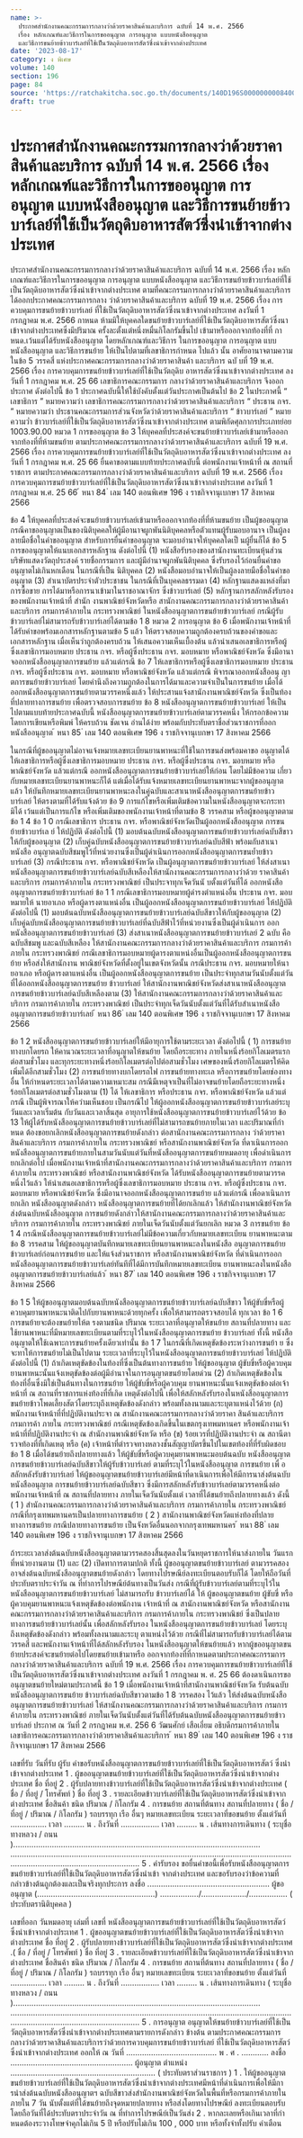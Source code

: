 ```yaml
---
name: >-
  ประกาศสำนักงานคณะกรรมการกลางว่าด้วยราคาสินค้าและบริการ ฉบับที่ 14 พ.ศ. 2566
  เรื่อง หลักเกณฑ์และวิธีการในการขออนุญาต การอนุญาต แบบหนังสืออนุญาต
  และวิธีการขนย้ายข้าวบาร์เลย์ที่ใช้เป็นวัตถุดิบอาหารสัตว์ซึ่งนำเข้าจากต่างประเทศ
date: '2023-08-17'
category: ง พิเศษ
volume: 140
section: 196
page: 84
source: 'https://ratchakitcha.soc.go.th/documents/140D196S0000000008400.pdf'
draft: true
---
```


# ประกาศสำนักงานคณะกรรมการกลางว่าด้วยราคาสินค้าและบริการ ฉบับที่ 14 พ.ศ. 2566 เรื่อง หลักเกณฑ์และวิธีการในการขออนุญาต การอนุญาต แบบหนังสืออนุญาต และวิธีการขนย้ายข้าวบาร์เลย์ที่ใช้เป็นวัตถุดิบอาหารสัตว์ซึ่งนำเข้าจากต่างประเทศ

ประกาศสำนักงานคณะกรรมการกลางว่าด้วยราคาสินค้าและบริการ ฉบับที่ 14 พ.ศ. 2566 เรื่อง หลักเกณฑ์และวิธีการในการขออนุญาต การอนุญาต แบบหนังสืออนุญาต และวิธีการขนย้ายข้าวบาร์เลย์ที่ใช้เป็นวัตถุดิบอาหารสัตว์ซึ่งนำเข้าจากต่างประเทศ ตามที่คณะกรรมการกลางว่าด้วยราคาสินค้าและบริการ ได้ออกประกาศคณะกรรมการกลาง ว่าด้วยราคาสินค้าและบริการ ฉบับที่ 19 พ.ศ. 2566 เรื่อง การควบคุมการขนย้ายข้าวบาร์เลย์ ที่ใช้เป็นวัตถุดิบอาหารสัตว์ซึ่งนาเข้าจากต่างประเทศ ลงวันที่ 1 กรกฎาคม พ.ศ. 2566 กาหนด ห้ามมิให้บุคคลใดขนย้ายข้าวบาร์เลย์ที่ใช้เป็นวัตถุดิบอาหารสัตว์ซึ่งนาเข้าจากต่างประเทศซึ่งมีปริมาณ ครั้งละตั้งแต่หนึ่งหมื่นกิโลกรัมขึ้นไป เข้ามาหรือออกจากท้องที่ที่ กาหนด.เว้นแต่ได้รับหนังสืออนุญาต โดยหลักเกณฑ์และวิธีการ ในการขออนุญาต การอนุญาต แบบหนังสืออนุญาต และวิธีการขนย้าย ให้เป็นไปตามที่เลขาธิการกำหนด ไปแล้ว นั้น อาศัยอานาจตามความในข้อ 5 วรรคสี่ แห่งประกาศคณะกรรมการกลางว่าด้วยราคาสินค้า และบริการ ฉบั บที่ 19 พ.ศ. 2566 เรื่อง การควบคุมการขนย้ายข้าวบาร์เลย์ที่ใช้เป็นวัตถุดิบ อาหารสัตว์ซึ่งนาเข้าจากต่างประเทศ ลงวันที่ 1 กรกฎาคม พ.ศ. 25 66 เลขาธิการคณะกรรมการ กลางว่าด้วยราคาสินค้าและบริการ จึงออกประกาศ ดังต่อไปนี้ ข้อ 1 ประกาศฉบับนี้ให้ใช้บังคับตั้งแต่วันประกาศเป็นต้นไป ข้อ 2 ในประกาศนี้ “ เลขาธิการ ” หมายความว่า เลขาธิการคณะกรรมการกลางว่าด้วยราคาสินค้าและบริการ “ ประธาน กจร. ” หมายความว่า ประธานคณะกรรมการส่วนจังหวัดว่าด้วยราคาสินค้าและบริการ “ ข้าวบาร์เลย์ ” หมายความว่ำ ข้าวบาร์เลย์ที่ใช้เป็นวัตถุดิบอาหารสัตว์ซึ่งนาเข้าจากต่างประเทศ ตามพิกัดศุลกากรประเภทย่อย 1003.90.00 หมวด 1 การขออนุญาต ข้อ 3 ให้บุคคลที่ประสงค์จะขนย้ายข้าวบาร์เลย์เข้ามาหรือออกจากท้องที่ที่ห้ามขนย้าย ตามประกาศคณะกรรมการกลางว่าด้วยราคาสินค้าและบริการ ฉบับที่ 19 พ.ศ. 2566 เรื่อง การควบคุมการขนย้ายข้าวบาร์เลย์ที่ใช้เป็นวัตถุดิบอาหารสัตว์ซึ่งนาเข้าจากต่างประเทศ ลงวันที่ 1 กรกฎาคม พ.ศ. 25 66 ยื่นคาขอตามแบบท้ายประกาศฉบับนี้ ต่อพนักงานเจ้าหน้าที่ ณ สถานที่ราชการ ตามประกาศคณะกรรมการกลางว่าด้วยราคาสินค้าและบริการ ฉบับที่ 19 พ.ศ. 2566 เรื่อง การควบคุมการขนย้ายข้าวบาร์เลย์ที่ใช้เป็นวัตถุดิบอาหารสัตว์ซึ่งนาเข้าจากต่างประเทศ ลงวันที่ 1 กรกฎาคม พ.ศ. 25 66 ้ หนา 84 ่ เลม 140 ตอนพิเศษ 196 ง ราชกิจจานุเบกษา 17 สิงหาคม 2566

ข้อ 4 ให้บุคคลที่ประสงค์จะขนย้ายข้าวบาร์เลย์เข้ามาหรือออกจากท้องที่ที่ห้ามขนย้าย เป็นผู้ขออนุญาต กรณีคาขออนุญาตเป็นของนิติบุคคลให้ผู้มีอานาจผูกพันนิติบุคคลหรือตัวแทนผู้รับมอบอานาจ เป็นผู้ลงลายมือชื่อในคำขออนุญาต สำหรับการยื่นคำขออนุญาต จะมอบอำนาจให้บุคคลใดเป็ นผู้ยื่นก็ได้ ข้อ 5 การขออนุญาตให้แนบเอกสารหลักฐาน ดังต่อไปนี้ (1) หนังสือรับรองของสานักงานทะเบียนหุ้นส่วนบริษัทแสดงวัตถุประสงค์ รายชื่อกรรมการ และผู้มีอำนาจผูกพันนิติบุคคล ซึ่งรับรองไว้ก่อนยื่นคำขออนุญาตไม่เกินหกเดือน ในกรณีที่เป็น นิติบุคคล (2) หนังสือมอบอำนาจให้เป็นผู้ลงลายมือชื่อในคำขออนุญาต (3) สำเนาบัตรประจำตัวประชาชน ในกรณีที่เป็นบุคคลธรรมดา (4) หลักฐานแสดงแหล่งที่มา การซื้อขาย การได้มาหรือการนาเข้ามาในราชอาณาจักร ซึ่งข้าวบาร์เลย์ (5) หลักฐานการสลักหลังรับรองของพนักงานเจ้าหน้าที่ สำนัก งานพาณิชย์จังหวัดหรือ สานักงานคณะกรรมการกลางว่าด้วยราคาสินค้าและบริการ กรมการค้าภายใน กระทรวงพาณิชย์ ในหนังสืออนุญาตการขนย้ายข้าวบาร์เลย์ กรณีผู้รับข้าวบาร์เลย์ไม่สามารถรับข้าวบาร์เลย์ได้ตามข้อ 1 8 หมวด 2 การอนุญาต ข้อ 6 เมื่อพนักงานเจ้าหน้าที่ได้รับคำขอพร้อมเอกสารหลักฐานตามข้อ 5 แล้ว ให้ตรวจสอบความถูกต้องครบถ้วนของคำขอและเอกสารหลักฐาน เมื่อเห็นว่าถูกต้องครบถ้วน ให้เสนอความเห็นเบื้องต้น แล้วนำเสนอเลขาธิการหรือผู้ซึ่งเลขาธิการมอบหมาย ประธาน กจร. หรือผู้ซึ่งประธาน กจร. มอบหมาย หรือพาณิชย์จังหวัด ซึ่งมีอานาจออกหนังสืออนุญาตการขนย้าย แล้วแต่กรณี ข้อ 7 ให้เลขาธิการหรือผู้ซึ่งเลขาธิการมอบหมาย ประธาน กจร. หรือผู้ซึ่งประธาน กจร. มอบหมาย หรือพาณิชย์จังหวัด แล้วแต่กรณี พิจารณาออกหนังสืออนุ ญาตการขนย้ายข้าวบาร์เลย์ โดยคำนึงถึงความถูกต้องในการได้มาและความจำเป็นในการขนย้าย เมื่อได้ออกหนังสืออนุญาตการขนย้ายตามวรรคหนึ่งแล้ว ให้ประสานแจ้งสานักงานพาณิชย์จังหวัด ซึ่งเป็นท้องที่ปลายทางการขนย้าย เพื่อตรวจสอบการขนย้าย ข้อ 8 หนังสืออนุญาตการขนย้ายข้าวบาร์เลย์ ให้เป็นไปตามแบบท้ายประกาศฉบับนี้ หนังสืออนุญาตการขนย้ายข้าวบาร์เลย์ตามวรรคหนึ่ง ให้กรอกข้อความโดยการเขียนหรือพิมพ์ ให้ครบถ้วน ชัดเจน อ่านได้ง่าย พร้อมกับประทับตราชื่อส่วนราชการที่ออกหนังสืออนุญาต ้ หนา 85 ่ เลม 140 ตอนพิเศษ 196 ง ราชกิจจานุเบกษา 17 สิงหาคม 2566

ในกรณีที่ผู้ขออนุญาตไม่อาจแจ้งหมายเลขทะเบียนยานพาหนะที่ใช้ในการขนส่งพร้อมคาขอ อนุญาตได้ ให้เลขาธิการหรือผู้ซึ่งเลขาธิการมอบหมาย ประธาน กจร. หรือผู้ซึ่งประธาน กจร. มอบหมาย หรือพาณิชย์จังหวัด แล้วแต่กรณี ออกหนังสืออนุญาตการขนย้ายข้าวบาร์เลย์ให้ก่อน โดยไม่มีข้อความ เกี่ยวกับหมายเลขทะเบียนยานพาหนะก็ได้ แต่เมื่อได้รับแจ้งหมายเลขทะเบียนยานพาหนะจากผู้ขออนุญาตแล้ว ให้บันทึกหมายเลขทะเบียนยานพาหนะลงในคู่ฉบับและสาเนาหนังสืออนุญาตการขนย้ายข้าวบาร์เลย์ ให้ตรงตามที่ได้รับแจ้งด้วย ข้อ 9 การแก้ไขหรือเพิ่มเติมข้อความในหนังสืออนุญาตจะกระทามิได้ เว้นแต่เป็นการแก้ไข หรือเพิ่มเติมของพนักงานเจ้าหน้าที่ตามข้อ 8 วรรคสาม หรือผู้ขออนุญาตตามข้อ 1 4 ข้อ 1 0 กรณีเลขาธิการ ประธาน กจร. หรือพาณิชย์จังหวัดเป็นผู้ออกหนังสืออนุญาต การขนย้ายข้าวบาร์เล ย์ ให้ปฏิบัติ ดังต่อไปนี้ (1) มอบต้นฉบับหนังสืออนุญาตการขนย้ายข้าวบาร์เลย์ฉบับสีขาวให้กับผู้ขออนุญาต (2) เก็บคู่ฉบับหนังสืออนุญาตการขนย้ายข้าวบาร์เลย์ฉบับสีฟ้า พร้อมกับสาเนาหนังสือ อนุญาตฉบับสีชมพูไว้ที่หน่วยงานซึ่งเป็นผู้ดำเนินการออกหนังสืออนุญาตการขนย้ำยข้าวบาร์เลย์ (3) กรณีประธาน กจร. หรือพาณิชย์จังหวัด เป็นผู้อนุญาตการขนย้ายข้าวบาร์เลย์ ให้ส่งสาเนาหนังสืออนุญาตการขนย้ายข้าวบาร์เลย์ฉบับสีเหลืองให้สานักงานคณะกรรมการกลางว่าด้วย ราคาสินค้าและบริการ กรมการค้าภายใน กระทรวงพาณิชย์ เป็นประจาทุกเจ็ดวันนั บตั้งแต่วันที่ได้ ออกหนังสืออนุญาตการขนย้ายข้าวบาร์เลย์ ข้อ 1 1 กรณีเลขาธิการมอบหมายผู้ดำรงตำแหน่งอื่น ประธาน กจร. มอบหมายให้ นายอาเภอ หรือผู้ดารงตาแหน่งอื่น เป็นผู้ออกหนังสืออนุญาตการขนย้ายข้าวบาร์เลย์ ให้ปฏิบัติ ดังต่อไปนี้ (1) มอบต้นฉบับหนังสืออนุญาตการขนย้ายข้าวบาร์เลย์ฉบับสีขาวให้กับผู้ขออนุญาต (2) เก็บคู่ฉบับหนังสืออนุญาตการขนย้ายข้าวบาร์เลย์ที่ฉบับสีฟ้าไว้ที่หน่วยงานซึ่งเป็นผู้ดำเนินการ ออกหนังสืออนุญาตการขนย้ายข้าวบาร์เลย์ (3) ส่งสาเนาหนังสืออนุญาตการขนย้ายข้าวบาร์เลย์ 2 ฉบับ คือฉบับสีชมพู และฉบับสีเหลือง ให้สานักงานคณะกรรมการกลางว่าด้วยราคาสินค้าและบริการ กรมการค้าภายใน กระทรวงพาณิชย์ กรณีเลขาธิการมอบหมายผู้ดารงตาแหน่งอื่นเป็นผู้ออกหนังสืออนุญาตการขนย้าย หรือส่งให้สานักงาน พาณิชย์จังหวัดที่ตั้งอยู่ในเขตจังหวัดนั้น กรณีประธาน กจร. มอบหมายให้นายอาเภอ หรือผู้ดารงตาแหน่งอื่น เป็นผู้ออกหนังสืออนุญาตการขนย้าย เป็นประจำทุกสามวันนับตั้งแต่วันที่ได้ออกหนังสืออนุญาตการขนย้าย ข้าวบาร์เลย์ ให้สานักงานพาณิชย์จังหวัดส่งสาเนาหนังสืออนุญาตการขนย้ายข้าวบาร์เลย์ฉบับสีเหลืองตาม (3) ให้สานักงานคณะกรรมการกลางว่าด้วยราคาสินค้าและบริการ กรมการค้าภายใน กระทรวงพาณิชย์ เป็นประจำทุกเจ็ดวันนับตั้งแต่วันที่ได้รับสำเนาหนังสืออนุญาตการขนย้ายข้าวบาร์เลย์ ้ หนา 86 ่ เลม 140 ตอนพิเศษ 196 ง ราชกิจจานุเบกษา 17 สิงหาคม 2566

ข้อ 1 2 หนังสืออนุญาตการขนย้ายข้าวบาร์เลย์ให้มีอายุการใช้ตามระยะเวลา ดังต่อไปนี้ ( 1) การขนย้ายทางบกโดยรถ ให้คานวณระยะเวลาที่อนุญาตให้ขนย้าย โดยถือระยะทาง ภายในหนึ่งร้อยกิโลเมตรแรกต่อสามชั่วโมง และทุกระยะทางหนึ่งร้อยกิโลเมตรต่อไปต่อสามชั่วโมง เศษของหนึ่งร้อยกิโลเมตรให้คิดเพิ่มได้อีกสามชั่วโมง (2) การขนย้ายทางบกโดยรถไฟ การขนย้ายทางทะเล หรือการขนย้ายโดยช่องทางอื่น ให้กำหนดระยะเวลาได้ตามความเหมาะสม กรณีมีเหตุจาเป็นที่ไม่อาจขนย้ายโดยถือระยะทางหนึ่งร้อยกิโลเมตรต่อสามชั่วโมงตาม (1) ได้ ให้เลขาธิการ หรือประธาน กจร. หรือพาณิชย์จังหวัด แล้วแต่กรณี เป็นผู้พิจารณาให้ควำมเห็นชอบ เป็นกรณีไป ให้ผู้ออกหนังสืออนุญาตการขนย้ายข้าวบาร์เลย์ระบุวันและเวลาเริ่มต้น กับวันและเวลาสิ้นสุด อายุการใช้หนังสืออนุญาตการขนย้ายข้าวบาร์เลย์ไว้ด้วย ข้อ 13 ให้ผู้ได้รับหนังสืออนุญาตการขนย้ายข้าวบาร์เลย์ที่ไม่สามารถขนย้ายภายในเวลา และปริมาณที่กำ หนด ต้องขอยกเลิกหนังสืออนุญาตการขนย้ายดังกล่าว ต่อสานักงานคณะกรรมการกลาง ว่าด้วยราคาสินค้าและบริการ กรมการค้าภายใน กระทรวงพาณิชย์ หรือสานักงานพาณิชย์จังหวัด ที่ดาเนินการออกหนังสืออนุญาตการขนย้ายภายในสามวันนับแต่วันที่หนังสืออนุญาตการขนย้ายหมดอายุ เพื่อดำเนินการยกเลิกต่อไป เมื่อพนักงานเจ้าหน้าที่สานักงานคณะกรรมการกลางว่าด้วยราคาสินค้าและบริการ กรมการค้าภายใน กระทรวงพาณิชย์ หรือสานักงานพาณิชย์จังหวัด ได้รับหนังสืออนุญาตการขนย้ายตามวรรคหนึ่งไว้แล้ว ให้นำเสนอเลขาธิการหรือผู้ซึ่งเลขาธิการมอบหมาย ประธาน กจร. หรือผู้ซึ่งประธาน กจร. มอบหมาย หรือพาณิชย์จังหวัด ซึ่งมีอานาจออกหนังสืออนุญาตการขนย้าย แล้วแต่กรณี เพื่อดาเนินการยกเลิก หนังสืออนุญาตดังกล่าว หนังสืออนุญาตการขนย้ายที่ได้ยกเลิกแล้ว ให้สำนักงานพาณิชย์จังหวัด ส่งต้นฉบับหนังสืออนุญาต การขนย้ายดังกล่าวให้สานักงานคณะกรรมการกลางว่าด้วยราคาสินค้าและบริการ กรมการค้าภายใน กระทรวงพาณิชย์ ภายในเจ็ดวันนับตั้งแต่วันยกเลิก หมวด 3 การขนย้าย ข้อ 1 4 กรณีหนังสืออนุญาตการขนย้ายข้าวบาร์เลย์ไม่มีข้อความเกี่ยวกับหมายเลขทะเบียน ยานพาหนะตามข้อ 8 วรรคสาม ให้ผู้ขออนุญาตบันทึกหมายเลขทะเบียนยานพาหนะลงในหนังสือ อนุญาตการขนย้ายข้าวบาร์เลย์ก่อนการขนย้าย และให้แจ้งส่วนราชการ หรือสานักงานพาณิชย์จังหวัด ที่ดำเนินการออกหนังสืออนุญาตการขนย้ายข้าวบาร์เลย์ทันทีที่ได้มีการบันทึกหมายเลขทะเบียน ยานพาหนะลงในหนังสืออนุญาตการขนย้ายข้าวบาร์เลย์แล้ว ้ หนา 87 ่ เลม 140 ตอนพิเศษ 196 ง ราชกิจจานุเบกษา 17 สิงหาคม 2566

ข้อ 1 5 ให้ผู้ขออนุญาตมอบต้นฉบับหนังสืออนุญาตการขนย้ายข้าวบาร์เลย์ฉบับสีขาว ให้ผู้ขับขี่หรือผู้ควบคุมยานพาหนะนาติดไปกับยานพาหนะด้วยทุกครั้ง เพื่อให้สามารถตรวจสอบได้ ทุกเวลา ข้อ 1 6 การขนย้ายจะต้องขนย้ายให้ต รงตามชนิด ปริมาณ ระยะเวลาที่อนุญาตให้ขนย้าย สถานที่ปลายทาง และใช้ยานพาหนะที่มีหมายเลขทะเบียนตามที่ระบุไว้ในหนังสืออนุญาตการขนย้าย ข้าวบาร์เลย์ ทั้งนี้ หนังสืออนุญาตให้ใช้เฉพาะการขนย้ายครั้งเดียวเท่านั้น ข้อ 1 7 ในกรณีที่เกิดเหตุขัดข้องระหว่างการขนย้า ย ซึ่งจะทาให้การขนย้ายไม่เป็นไปตาม ระยะเวลาที่ระบุไว้ในหนังสืออนุญาตการขนย้ายข้าวบาร์เลย์ ให้ปฏิบัติ ดังต่อไปนี้ (1) ถ้าเกิดเหตุขัดข้องในท้องที่ซึ่งเป็นต้นทางการขนย้าย ให้ผู้ขออนุญาต ผู้ขับขี่หรือผู้ควบคุม ยานพาหนะนั้นแจ้งเหตุขัดข้องต่อผู้มีอำนาจในการอนุญาตขนย้ายโดยด่วน (2) ถ้าเกิดเหตุขัดข้องในท้องที่อื่นซึ่งมิใช่เป็นต้นทางในการขนย้าย ให้ผู้ขับขี่หรือผู้ควบคุม ยานพาหนะนั้นแจ้งเหตุขัดข้องต่อเจ้าหน้าที่ ณ สถานที่ราชการแห่งท้องที่ที่เกิด เหตุดังต่อไปนี้ เพื่อให้สลักหลังรับรองในหนังสืออนุญาตการขนย้ายข้าวโพดเลี้ยงสัตว์โดยระบุถึงเหตุขัดข้องดังกล่าว พร้อมทั้งลงนามและระบุตาแหน่งไว้ด้วย (ก) พนักงานเจ้าหน้าที่ที่ปฏิบัติงานประจา ณ สานักงานคณะกรรมการกลางว่าด้วยราคา สินค้าและบริการ กรมการค้า ภายใน กระทรวงพาณิชย์ กรณีเหตุขัดข้องเกิดขึ้นในเขตกรุงเทพมหานคร หรือพนักงานเจ้าหน้าที่ที่ปฏิบัติงานประจำ ณ สำนักงานพาณิชย์จังหวัด หรือ (ข) ร้อยเวรที่ปฏิบัติงานประจำ ณ สถานีตารวจท้องที่ที่เกิดเหตุ หรือ (ค) เจ้าหน้าที่ตำรวจทางหลวงชั้นสัญญาบัตรขึ้นไปในเขตท้องที่ที่รับผิดชอบ ข้อ 1 8 เมื่อได้ขนย้ายถึงปลายทางแล้ว ให้ผู้ขับขี่หรือผู้ควบคุมยานพาหนะมอบต้นฉบับ หนังสืออนุญาตการขนย้ายข้าวบาร์เลย์ฉบับสีขาวให้ผู้รับข้าวบาร์เลย์ ตามที่ระบุไว้ในหนังสืออนุญาต การขนย้าย เพื่ อสลักหลังรับข้าวบาร์เลย์ ให้ผู้ขออนุญาตขนย้ายข้าวบาร์เลย์มีหน้าที่ดาเนินการเพื่อให้มีการนาส่งต้นฉบับหนังสืออนุญาต การขนย้ายข้าวบาร์เลย์ฉบับสีขาว ซึ่งมีการสลักหลังรับข้าวบาร์เลย์ตามวรรคหนึ่งต่อพนักงานเจ้าหน้าที่ ณ สถานที่ปลายทาง ภายในเจ็ดวันนับตั้งแต่ เวลาที่ได้ขนย้ายถึงปลายทางแล้ว ดังนี้ ( 1 ) สำนักงานคณะกรรมการกลางว่าด้วยราคาสินค้าและบริการ กรมการค้าภายใน กระทรวงพาณิชย์ กรณีที่กรุงเทพมหานครเป็นปลายทางการขนย้าย ( 2 ) สานักงานพาณิชย์จังหวัดแห่งท้องที่ปลายทางการขนย้าย กรณีปลายทางการขนย้าย เป็นจังหวัดอื่นนอกจากกรุงเทพมหานคร ้ หนา 88 ่ เลม 140 ตอนพิเศษ 196 ง ราชกิจจานุเบกษา 17 สิงหาคม 2566

ถ้าระยะเวลาส่งต้นฉบับหนังสืออนุญาตตามวรรคสองสิ้นสุดลงในวันหยุดราชการให้นาส่งภายใน วันแรกที่หน่วยงานตาม (1) และ (2) เปิดทาการตามปกติ ทั้งนี้ ผู้ขออนุญาตขนย้ายข้าวบาร์เลย์ ตามวรรคสอง อาจส่งต้นฉบับหนังสืออนุญาตขนย้ายดังกล่าว โดยทางไปรษณีย์ลงทะเบียนตอบรับก็ได้ โดยให้ถือวันที่ประทับตราประจำวัน ณ ที่ทำการไปรษณีย์ต้นทางเป็นวันส่ง กรณีที่ผู้รับข้าวบาร์เลย์ตามที่ระบุไว้ในหนังสืออนุญาตการขนย้ายข้าวบาร์เลย์ ไม่สามารถรับ ข้าวบาร์เลย์ได้ ให้ ผู้ขออนุญาตขนย้าย ผู้ขับขี่ หรือผู้ควบคุมยานพาหนะแจ้งเหตุขัดข้องต่อพนักงาน เจ้าหน้าที่ ณ สานักงานพาณิชย์จังหวัด หรือสานักงานคณะกรรมการกลางว่าด้วยราคาสินค้าและบริการ กรมการค้าภายใน กระทรวงพาณิชย์ ซึ่งเป็นปลายทางการขนย้ายข้าวบาร์เลย์นั้น เพื่อสลักหลังรับรอง ในหนังสืออนุญาตการขนย้ายข้าวบาร์เลย์ โดยระบุถึงเหตุขัดข้องดังกล่าว พร้อมทั้งลงนามและระบุ ตาแหน่งไว้ด้วย กรณีที่ไม่สามารถรับข้าวบาร์เลย์ได้ตามวรรคสี่ และพนักงานเจ้าหน้าที่ได้สลักหลังรับรอง ในหนังสืออนุญาตให้ขนย้ายแล้ว หากผู้ขออนุญาตขน ย้ายประสงค์จะขนย้ายต่อไปโดยขนย้ายเข้ามาหรือ ออกจากท้องที่ที่กาหนดตามประกาศคณะกรรมการกลางว่าด้วยราคาสินค้าและบริการ ฉบับที่ 19 พ.ศ. 2566 เรื่อง การควบคุมการขนย้ายข้าวบาร์เลย์ที่ใช้เป็นวัตถุดิบอาหารสัตว์ซึ่งนาเข้าจากต่างประเทศ ลงวันที่ 1 กรกฎาคม พ. ศ. 25 66 ต้องดาเนินการขออนุญาตขนย้ายใหม่ตามประกาศนี้ ข้อ 1 9 เมื่อพนักงานเจ้าหน้าที่สานักงานพาณิชย์จังหวัด รับต้นฉบับหนังสืออนุญาตการขนย้าย ข้าวบาร์เลย์ฉบับสีขาวตามข้อ 1 8 วรรคสอง ไว้แล้ว ให้ส่งต้นฉบับหนังสืออนุญาตการขนย้ายข้าวบาร์เลย์ ให้สานักงานคณะกรรมการกลางว่าด้วยราคาสินค้าและบริการ กรมการค้าภายใน กระทรวงพาณิชย์ ภายในเจ็ดวันนับตั้งแต่วันที่ได้รับต้นฉบับหนังสืออนุญาตการขนย้ายข้าวบาร์เลย์ ประกาศ ณ วันที่ 2 กรกฎาคม พ.ศ. 256 6 วัฒนศักย์ เสือเอี่ยม อธิบดีกรมการค้าภายใน เลขาธิการคณะกรรมการกลางว่าด้วยราคาสินค้าและบริการ ้ หนา 89 ่ เลม 140 ตอนพิเศษ 196 ง ราชกิจจานุเบกษา 17 สิงหาคม 2566

เลขที่รับ วันที่รับ ผู้รับ คําขอรับหนังสืออนุญาตการขนย้ายข้าวบาร์เลย์ที่ใช้เป็นวัตถุดิบอาหารสัตว์ ซึ่งนําเข้าจากต่างประเทศ 1 . ผู้ขออนุญาตขนย้ายข้าวบาร์เลย์ที่ใช้เป็นวัตถุดิบอาหารสัตว์ซึ่งนําเข้าจากต่างประเทศ ชื่อ ที่อยู่ 2 . ผู้รับปลายทางข้าวบาร์เลย์ที่ใช้เป็นวัตถุดิบอาหารสัตว์ซึ่งนําเข้าจากต่างประเทศ ( ชื่อ / ที่อยู่ / โทรศัพท์ ) ชื่อ ที่อยู่ 3 . รายละเอียดข้าวบาร์เลย์ที่ใช้เป็นวัตถุดิบอาหารสัตว์ซึ่งนําเข้าจากต่างประเทศ ชื่อสินค้า ชนิด ปริมาณ / กิโลกรัม 4 . การขนย้าย สถานที่ต้นทาง สถานที่ปลายทาง ( ชื่อ / ที่อยู่ / ปริมาณ / กิโลกรัม ) รถบรรทุก เรือ อื่นๆ หมายเลขทะเบียน ระยะเวลาที่ขอขนย้าย ตั้งแต่วันที่ ................ เวลา ......... น . ถึงวันที่ ................. เวลา ......... น . เส้นทางการเดินทาง ( ระบุชื่อทางหลวง / ถนน )............................................................................................................. ..................................................................................................................................................................................... 5 . คํารับรอง ขอยื่นคําขอนี้เพื่อรับหนังสืออนุญาตการขนย้ายข้าวบาร์เลย์ที่ใช้เป็นวัตถุดิบอาหารสัตว์ซึ่งนําเข้า จากต่างประเทศ และขอรับรองว่าข้อความที่กล่าวข้างต้นถูกต้องและเป็นจริงทุกประการ ลงชื่อ ...................................................... ผู้ขออนุญาต (....................................................) ................./..................../................. ( ประทับตรานิติบุคคล )

เลขที่ออก วันหมดอายุ เล่มที่ เลขที่ หนังสืออนุญาตการขนย้ายข้าวบาร์เลย์ที่ใช้เป็นวัตถุดิบอาหารสัตว์ ซึ่งนําเข้าจากต่างประเทศ 1 . ผู้ขออนุญาตขนย้ายข้าวบาร์เลย์ที่ใช้เป็นวัตถุดิบอาหารสัตว์ซึ่งนําเข้าจากต่างประเทศ ชื่อ ที่อยู่ 2 . ผู้รับปลายทางข้าวบาร์เลย์ที่ใช้เป็นวัตถุดิบอาหารสัตว์ซึ่งนําเข้าจากต่างประเทศ .( ชื่อ / ที่อยู่ / โทรศัพท์ ) ชื่อ ที่อยู่ 3 . รายละเอียดข้าวบาร์เลย์ที่ใช้เป็นวัตถุดิบอาหารสัตว์ซึ่งนําเข้าจากต่างประเทศ ชื่อสินค้า ชนิด ปริมาณ / กิโลกรัม 4 . การขนย้าย สถานที่ต้นทาง สถานที่ปลายทาง ( ชื่อ / ที่อยู่ / ปริมาณ / กิโลกรัม ) รถบรรทุก เรือ อื่นๆ หมายเลขทะเบียน ระยะเวลาที่ขอขนย้าย ตั้งแต่วันที่ ................ เวลา ......... น . ถึงวันที่ ................. เวลา ......... น . เส้นทางการเดินทาง ( ระบุชื่อทางหลวง / ถนน )............................................................................................................. ..................................................................................................................................................................................... 5 . การอนุญาต อนุญาตให้ขนย้ายข้าวบาร์เลย์ที่ใช้เป็นวัตถุดิบอาหารสัตว์ซึ่งนําเข้าจากต่างประเทศตามรายการดังกล่าว ข้างต้น ตามประกาศคณะกรรมการกลางว่าด้วยราคาสินค้าและบริการว่าด้วยการควบคุมการขนย้ายข้าวบาร์เลย์ ที่ใช้เป็นวัตถุดิบอาหารสัตว์ซึ่งนําเข้าจากต่างประเทศ ออกให้ ณ วันที่ ........................................ พ . ศ . ............ ลงชื่อ ...................................................... ผู้อนุญาต ตําแหน่ง ................................................................ ( ประทับตราส่วนราชการ ) 1 . ให้ผู้ขออนุญาตขนย้ายข้าวบาร์เลย์ที่ใช้เป็นวัตถุดิบอาหารสัตว์ซึ่งนําเข้าจากต่างประเทศมีหน้าที่ดําเนินการเพื่อให้มีการนําส่งต้นฉบับหนังสืออนุญาตฯ ฉบับสีขาวส่งสํานักงานพาณิชย์จังหวัดในพื้นที่หรือกรมการค้าภายใน ภายใน 7 วัน นับตั้งแต่ที่ได้ขนย้ายถึงจุดหมายปลายทาง หรือส่งโดยทางไปรษณีย์ ลงทะเบียนตอบรับโดยถือวันที่ได้ประทับตราประจําวัน ณ ที่ทําการไปรษณีย์เป็นวันส่ง 2 . หากละเลยหรือเกินเวลาที่กําหนดต้องระวางโทษจําคุกไม่เกิน 5 ปี หรือปรับไม่เกิน 100 , 000 บาท หรือทั้งจําทั้งปรับ คําเตือน
